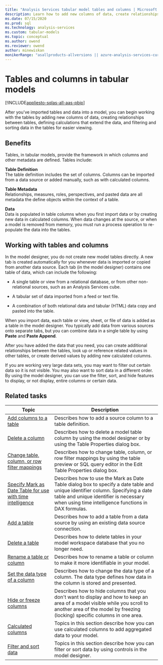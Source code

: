 ```yaml
---
title: "Analysis Services tabular model tables and columns | Microsoft Docs"
description: Learn how to add new columns of data, create relationships between tables, define calculations that extend the data, and filter and sort data in the tables for easier viewing.
ms.date: 07/15/2020
ms.prod: sql
ms.technology: analysis-services
ms.custom: tabular-models
ms.topic: conceptual
ms.author: owend
ms.reviewer: owend
author: minewiskan
monikerRange: "asallproducts-allversions || azure-analysis-services-current || power-bi-premium-current || >= sql-analysis-services-2016"
---
```

# Tables and columns in tabular models

[!INCLUDE[appliesto-sqlas-all-aas-pbip](../includes/appliesto-sqlas-all-aas-pbip.md)]

  After you've imported tables and data into a model, you can begin working with the tables by adding new columns of data, creating relationships between tables, defining calculations that extend the data, and filtering and sorting data in the tables for easier viewing.
  
## Benefits

 Tables, in tabular models, provide the framework in which columns and other metadata are defined. Tables include:  
  
 **Table Definition**  
 The table definition includes the set of columns. Columns can be imported from a data source or added manually, such as with calculated columns.  
  
 **Table Metadata**  
 Relationships, measures, roles, perspectives, and pasted data are all metadata the define objects within the context of a table.  
  
 **Data**  
 Data is populated in table columns when you first import data or by creating new data in calculated columns. When data changes at the source, or when a model is removed from memory, you must run a process operation to re-populate the data into the tables.  
  
## Working with tables and columns

 In the model designer, you do not create new model tables directly. A new tab is created automatically for you whenever data is imported or copied from another data source. Each tab (in the model designer) contains one table of data, which can include the following:  
  
- A single table or view from a relational database, or from other non-relational sources, such as an Analysis Services cube.  
  
- A tabular set of data imported from a feed or text file.  
  
- A combination of both relational data and tabular (HTML) data copy and pasted into the table.  
  
 When you import data, each table or view, sheet, or file of data is added as a table in the model designer. You typically add data from various sources onto separate tabs, but you can combine data in a single table by using **Paste** and **Paste Append**.
  
 After you have added the data that you need, you can create additional relationships between the tables, look up or reference related values in other tables, or create derived values by adding new calculated columns.  
  
 If you are working very large data sets, you may want to filter out certain data so it is not visible. You may also want to sort data in a different order. By using the model designer, you can use the filter, sort, and hide features to display, or not display, entire columns or certain data.  
  
## Related tasks  
  
|Topic|Description|  
|-----------|-----------------|  
|[Add columns to a table](../../analysis-services/tabular-models/add-columns-to-a-table-ssas-tabular.md)|Describes how to add a source column to a table definition.|  
|[Delete a column](../../analysis-services/tabular-models/delete-a-column-ssas-tabular.md)|Describes how to delete a model table column by using the model designer or by using the Table Properties dialog box.|  
|[Change table, column, or row filter mappings](../../analysis-services/tabular-models/change-table-column-or-row-filter-mappings-ssas-tabular.md)|Describes how to change table, column, or row filter mappings by using the table preview or SQL query editor in the Edit Table Properties dialog box.|  
|[Specify Mark as Date Table for use with time intelligence](../../analysis-services/tabular-models/specify-mark-as-date-table-for-use-with-time-intelligence-ssas-tabular.md)|Describes how to use the Mark as Date Table dialog box to specify a date table and unique identifier column. Specifying a date table and unique identifier is necessary when using time intelligence functions in DAX formulas.|  
|[Add a table](../../analysis-services/tabular-models/add-a-table-ssas-tabular.md)|Describes how to add a table from a data source by using an existing data source connection.|  
|[Delete a table](../../analysis-services/tabular-models/delete-a-table-ssas-tabular.md)|Describes how to delete tables in your model workspace database that you no longer need.|  
|[Rename a table or column](../../analysis-services/tabular-models/rename-a-table-or-column-ssas-tabular.md)|Describes how to rename a table or column to make it more identifiable in your model.|  
|[Set the data type of a column](../../analysis-services/tabular-models/set-the-data-type-of-a-column-ssas-tabular.md)|Describes how to change the data type of a column. The data type defines how data in the column is stored and presented.|  
|[Hide or freeze columns](../../analysis-services/tabular-models/hide-or-freeze-columns-ssas-tabular.md)|Describes how to hide columns that you don't want to display and how to keep an area of a model visible while you scroll to another area of the model by freezing (locking) specific columns in one area.|  
|[Calculated columns](../../analysis-services/tabular-models/ssas-calculated-columns.md)|Topics in this section describe how you can use calculated columns to add aggregated data to your model.|  
|[Filter and sort data](./sort-data-in-a-table-ssas-tabular.md?viewFallbackFrom=sql-server-ver15)|Topics in this section describe how you can filter or sort data by using controls in the model designer.|  
  
